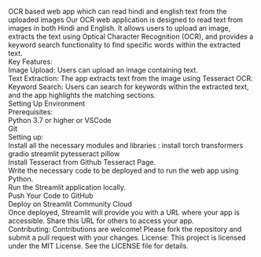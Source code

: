 OCR based web app which can read hindi and english text from the uploaded images
Our OCR web application is designed to read text from images in both Hindi and English. It allows users to upload an image, extracts the text using Optical Character Recognition (OCR), and provides a keyword search functionality to find specific words within the extracted text.<BR>
Key Features:<BR>
Image Upload: Users can upload an image containing text.<BR>
Text Extraction: The app extracts text from the image using Tesseract OCR.<BR>
Keyword Search: Users can search for keywords within the extracted text, and the app highlights the matching sections.<BR>
Setting Up Environment <br>
Prerequisites:<br>
Python 3.7 or higher or VSCode<br>
Git<br>
Setting up:<br>
Install all the necessary modules and libraries : install torch transformers gradio streamlit pytesseract pillow<br>
Install Tesseract from Github Tesseract Page.<br>
Write the necessary code to be deployed and to run the web app using Python.<br>
Run the Streamlit application locally.<br>
Push Your Code to GitHub<br>
Deploy on Streamlit Community Cloud<br>
Once deployed, Streamlit will provide you with a URL where your app is accessible. Share this URL for others to access your app.<br>
Contributing:
Contributions are welcome! Please fork the repository and submit a pull request with your changes.
License:
This project is licensed under the MIT License. See the LICENSE file for details.
